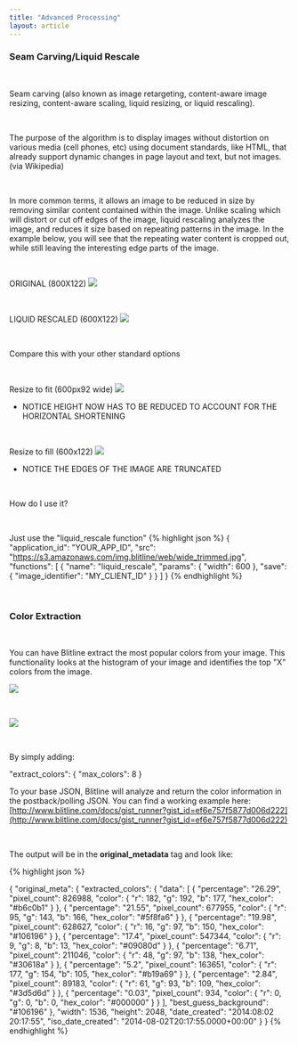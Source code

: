 ```yaml
---
title: "Advanced Processing"
layout: article
---
```


### Seam Carving/Liquid Rescale

<br/>

Seam carving (also known as image retargeting, content-aware image resizing, content-aware scaling, liquid resizing, or liquid rescaling).

<br/>

The purpose of the algorithm is to display images without distortion on various media (cell phones, etc) using document standards, like HTML, that already support dynamic changes in page layout and text, but not images. (via Wikipedia)

<br/>

In more common terms, it allows an image to be reduced in size by removing similar content contained within the image. Unlike scaling which will distort or cut off edges of the image, liquid rescaling analyzes the image, and reduces it size based on repeating patterns in the image. In the example below, you will see that the repeating water content is cropped out, while still leaving the interesting edge parts of the image.

<br/>

ORIGINAL (800X122)
![](https://s3.amazonaws.com/img.blitline/web/wide_trimmed.jpg)

<br/>

LIQUID RESCALED (600X122)
![](https://s3.amazonaws.com/img.blitline/web/wide_liquid.jpg)

<br/>

Compare this with your other standard options
 
<br/>

Resize to fit (600px92 wide)
![](https://s3.amazonaws.com/img.blitline/web/wide_resize_to_fit.jpg)
- NOTICE HEIGHT NOW HAS TO BE REDUCED TO ACCOUNT FOR THE HORIZONTAL SHORTENING

<br/>
 
Resize to fill (600x122)
![](https://s3.amazonaws.com/img.blitline/web/wide_resize_to_fill.jpg)
- NOTICE THE EDGES OF THE IMAGE ARE TRUNCATED
 
<br/>

How do I use it?

<br/>

Just use the "liquid_rescale function"
{% highlight json %} 
   {
      "application_id": "YOUR_APP_ID",
      "src": "https://s3.amazonaws.com/img.blitline/web/wide_trimmed.jpg",
      "functions": [
          {
              "name": "liquid_rescale",
              "params": {
                  "width": 600
              },
              "save": {
                  "image_identifier": "MY_CLIENT_ID"
              }
          }
      ]
  }
{% endhighlight %} 

<br/>

### Color Extraction

<br/>

You can have Blitline extract the most popular colors from your image. This functionality looks at the histogram of your image and identifies the top "X" colors from the image.

![](//s3.amazonaws.com/web.blitline/blog/sky_sample.jpg)

<br/>

![](//s3.amazonaws.com/web.blitline/blog/extracted_colors.jpg)

<br/>

By simply adding:

  "extract_colors": { "max_colors": 8 }

To your base JSON, Blitline will analyze and return the color information in the postback/polling JSON. You can find a working example here: [http://www.blitline.com/docs/gist_runner?gist_id=ef6e757f5877d006d222](http://www.blitline.com/docs/gist_runner?gist_id=ef6e757f5877d006d222)

<br/>

The output will be in the **original_metadata** tag and look like:

{% highlight json %}

{
    "original_meta": {
        "extracted_colors": {
            "data": [
                {
                    "percentage": "26.29",
                    "pixel_count": 826988,
                    "color": {
                        "r": 182,
                        "g": 192,
                        "b": 177,
                        "hex_color": "#b6c0b1"
                    }
                },
                {
                    "percentage": "21.55",
                    "pixel_count": 677955,
                    "color": {
                        "r": 95,
                        "g": 143,
                        "b": 166,
                        "hex_color": "#5f8fa6"
                    }
                },
                {
                    "percentage": "19.98",
                    "pixel_count": 628627,
                    "color": {
                        "r": 16,
                        "g": 97,
                        "b": 150,
                        "hex_color": "#106196"
                    }
                },
                {
                    "percentage": "17.4",
                    "pixel_count": 547344,
                    "color": {
                        "r": 9,
                        "g": 8,
                        "b": 13,
                        "hex_color": "#09080d"
                    }
                },
                {
                    "percentage": "6.71",
                    "pixel_count": 211046,
                    "color": {
                        "r": 48,
                        "g": 97,
                        "b": 138,
                        "hex_color": "#30618a"
                    }
                },
                {
                    "percentage": "5.2",
                    "pixel_count": 163651,
                    "color": {
                        "r": 177,
                        "g": 154,
                        "b": 105,
                        "hex_color": "#b19a69"
                    }
                },
                {
                    "percentage": "2.84",
                    "pixel_count": 89183,
                    "color": {
                        "r": 61,
                        "g": 93,
                        "b": 109,
                        "hex_color": "#3d5d6d"
                    }
                },
                {
                    "percentage": "0.03",
                    "pixel_count": 934,
                    "color": {
                        "r": 0,
                        "g": 0,
                        "b": 0,
                        "hex_color": "#000000"
                    }
                }
            ],
            "best_guess_background": "#106196"
        },
        "width": 1536,
        "height": 2048,
        "date_created": "2014:08:02 20:17:55",
        "iso_date_created": "2014-08-02T20:17:55.0000+00:00"
    }
}
{% endhighlight %}

